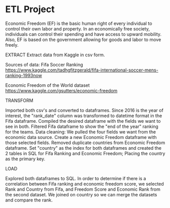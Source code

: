 # ETL Project
Economic Freedom (EF) is the basic human right of every individual to control their own labor and property. In an economically free society, individuals can control their spending and have access to upward mobility. Also, EF is based on the government allowing for goods and labor to move freely.

EXTRACT
Extract data from Kaggle in csv form.

Sources of data: Fifa Soccer Ranking https://www.kaggle.com/tadhgfitzgerald/fifa-international-soccer-mens-ranking-1993now

Economic Freedom of the World dataset https://www.kaggle.com/gsutters/economic-freedom

TRANSFORM

Imported both csv's and converted to dataframes. Since 2016 is the year of interest, the "rank_date" column was transformed to datetime format in the Fifa dataframe. Compiled the desired dataframe with the fields we want to see in both. Filtered Fifa dataframe to show the "end of the year" ranking for the teams. 
Data cleaning: We pulled the four fields we want from the economic data source. Create a new Economic Freedom dataframe with those selected fields. Removed duplicate countries from Economic Freedom dataframe. Set "country" as the index for both dataframes and created the 2 tables in SQL for Fifa Ranking and Economic Freedom; Placing the country as the primary key.

LOAD

Explored both dataframes to SQL. In order to determine if there is a correlation between Fifa ranking and economic freedom score, we selected Rank and Country from Fifa, and Freedom Score and Economic Rank from the second dataset. We joined on country so we can merge the datasets and compare the rank. 
